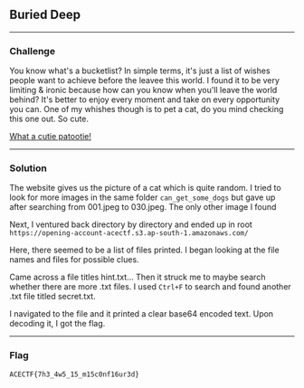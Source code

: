 ## Buried Deep

---

### Challenge

You know what's a bucketlist? In simple terms, it's just a list of wishes people want to achieve before the leavee this world. I found it to be very limiting & ironic because how can you know when you'll leave the world behind? It's better to enjoy every moment and take on every opportunity you can. One of my whishes though is to pet a cat, do you mind checking this one out. So cute.

[What a cutie patootie!](https://opening-account-acectf.s3.ap-south-1.amazonaws.com/fun/can_we_get_some_dogs/026.jpeg)

---

### Solution

The website gives us the picture of a cat which is quite random. I tried to look for more images in the same folder `can_get_some_dogs` but gave up after searching from 001.jpeg to 030.jpeg. The only other image I found 

Next, I ventured back directory by directory and ended up in root `https://opening-account-acectf.s3.ap-south-1.amazonaws.com/`

Here, there seemed to be a list of files printed. I began looking at the file names and files for possible clues.

Came across a file titles hint.txt... Then it struck me to maybe search whether there are more .txt files. I used `Ctrl+F` to search and found another .txt file titled secret.txt.

I navigated to the file and it printed a clear base64 encoded text. Upon decoding it, I got the flag.

---

### Flag

```
ACECTF{7h3_4w5_15_m15c0nf16ur3d}

